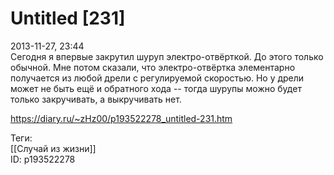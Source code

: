 Untitled [231]
===============

   
 2013-11-27, 23:44   
  Сегодня я впервые закрутил шуруп электро-отвёрткой. До этого только обычной. Мне потом сказали, что электро-отвёртка элементарно получается из любой дрели с регулируемой скоростью. Но у дрели может не быть ещё и обратного хода -- тогда шурупы можно будет только закручивать, а выкручивать нет.   
    
 <https://diary.ru/~zHz00/p193522278_untitled-231.htm>   
   
 Теги:   
 [[Случай из жизни]]   
 ID: p193522278